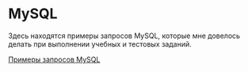 # MySQL
Здесь находятся примеры запросов MySQL, которые мне довелось делать при выполнении учебных и тестовых заданий.

[Примеры запросов MySQL](https://disk.yandex.ru/i/4B2o_ge85jYQwA)